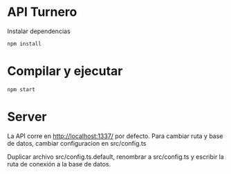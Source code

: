 # API Turnero

Instalar dependencias

`npm install`

# Compilar y ejecutar

`npm start`

# Server

La API corre en [http://localhost:1337/](http://localhost:1337/) por defecto.
Para cambiar ruta y base de datos, cambiar configuracion en src/config.ts

Duplicar archivo src/config.ts.default, renombrar a src/config.ts y escribir la ruta de conexión a la base de datos.